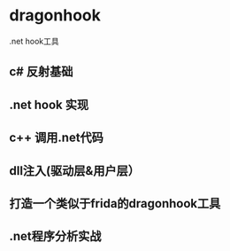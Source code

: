 # dragonhook
.net hook工具
## c# 反射基础
## .net hook 实现
## c++ 调用.net代码
## dll注入(驱动层&用户层）
## 打造一个类似于frida的dragonhook工具
## .net程序分析实战
